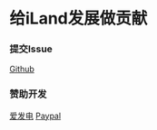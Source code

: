 # 给iLand发展做贡献

### 提交Issue
[Github](https://github.com/LiteLDev-LXL/iLand-Core/issues)

### 赞助开发
[爱发电](https://afdian.net/@kbs007) [Paypal](https://www.paypal.com/paypalme/zhangrab)